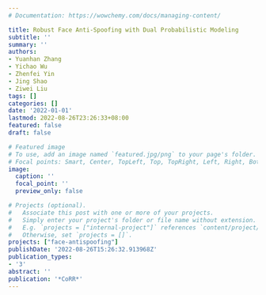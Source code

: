 ```yaml
---
# Documentation: https://wowchemy.com/docs/managing-content/

title: Robust Face Anti-Spoofing with Dual Probabilistic Modeling
subtitle: ''
summary: ''
authors:
- Yuanhan Zhang
- Yichao Wu
- Zhenfei Yin
- Jing Shao
- Ziwei Liu
tags: []
categories: []
date: '2022-01-01'
lastmod: 2022-08-26T23:26:33+08:00
featured: false
draft: false

# Featured image
# To use, add an image named `featured.jpg/png` to your page's folder.
# Focal points: Smart, Center, TopLeft, Top, TopRight, Left, Right, BottomLeft, Bottom, BottomRight.
image:
  caption: ''
  focal_point: ''
  preview_only: false

# Projects (optional).
#   Associate this post with one or more of your projects.
#   Simply enter your project's folder or file name without extension.
#   E.g. `projects = ["internal-project"]` references `content/project/deep-learning/index.md`.
#   Otherwise, set `projects = []`.
projects: ["face-antispoofing"]
publishDate: '2022-08-26T15:26:32.913968Z'
publication_types:
- '3'
abstract: ''
publication: '*CoRR*'
---
```

